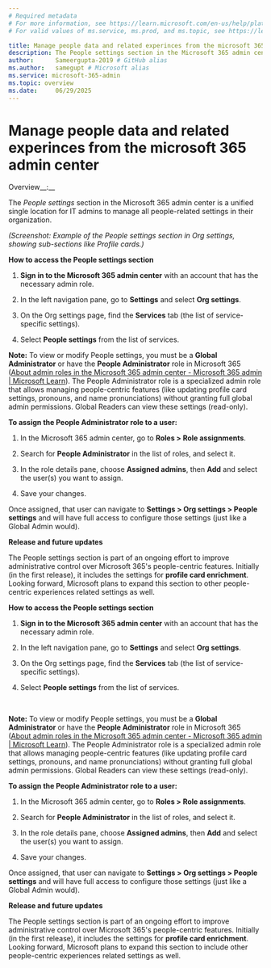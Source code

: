 ```yaml
---
# Required metadata
# For more information, see https://learn.microsoft.com/en-us/help/platform/learn-editor-add-metadata
# For valid values of ms.service, ms.prod, and ms.topic, see https://learn.microsoft.com/en-us/help/platform/metadata-taxonomies

title: Manage people data and related experinces from the microsoft 365 admin center
description: The People settings section in the Microsoft 365 admin center is a unified single location for IT admins to manage all people-related settings in their organization.
author:      Sameergupta-2019 # GitHub alias
ms.author:   samegupt # Microsoft alias
ms.service: microsoft-365-admin
ms.topic: overview
ms.date:     06/29/2025
---
```


# Manage people data and related experinces from the microsoft 365 admin center

Overview__:__ 

The _People settings_ section in the Microsoft 365 admin center is a unified single location for IT admins to manage all people-related settings in their organization.

_(Screenshot: Example of the People settings section in Org settings, showing sub-sections like Profile cards.)_

__How to access the People settings section__

1. __Sign in to the Microsoft 365 admin center__ with an account that has the necessary admin role.

1. In the left navigation pane, go to __Settings__ and select __Org settings__.

1. On the Org settings page, find the __Services__ tab (the list of service-specific settings).

1. Select __People settings__ from the list of services.

__Note:__ To view or modify People settings, you must be a __Global Administrator__ or have the __People Administrator__ role in Microsoft 365 ([About admin roles in the Microsoft 365 admin center - Microsoft 365 admin | Microsoft Learn](/microsoft-365/admin/add-users/about-admin-roles?view=o365-worldwide)). The People Administrator role is a specialized admin role that allows managing people-centric features (like updating profile card settings, pronouns, and name pronunciations) without granting full global admin permissions. Global Readers can view these settings (read-only).

__To assign the People Administrator role to a user:__

1. In the Microsoft 365 admin center, go to __Roles > Role assignments__.

1. Search for __People Administrator__ in the list of roles, and select it.

1. In the role details pane, choose __Assigned admins__, then __Add__ and select the user(s) you want to assign.

1. Save your changes.

Once assigned, that user can navigate to __Settings > Org settings > People settings__ and will have full access to configure those settings (just like a Global Admin would).

__Release and future updates__

The People settings section is part of an ongoing effort to improve administrative control over Microsoft 365's people-centric features. Initially (in the first release), it includes the settings for <link to support article of this feature> __profile card enrichment__. Looking forward, Microsoft plans to expand this section to other people-centric experiences related settings as well.

__How to access the People settings section__

1. __Sign      in to the Microsoft 365 admin center__ with an account that has the      necessary admin role.

1. In      the left navigation pane, go to __Settings__ and select __Org      settings__.

1. On      the Org settings page, find the __Services__ tab (the list of      service-specific settings).

1. Select __People      settings__ from the list of services.

 

__Note:__ To view or modify People settings, you must be a __Global Administrator__ or have the __People Administrator__ role in Microsoft 365 ([About admin roles in the Microsoft 365 admin center - Microsoft 365 admin | Microsoft Learn](/microsoft-365/admin/add-users/about-admin-roles?view=o365-worldwide)). The People Administrator role is a specialized admin role that allows managing people-centric features (like updating profile card settings, pronouns, and name pronunciations) without granting full global admin permissions. Global Readers can view these settings (read-only).

__To assign the People Administrator role to a user:__

1. In      the Microsoft 365 admin center, go to __Roles > Role assignments__.

1. Search      for __People Administrator__ in the list of roles, and select      it.

1. In      the role details pane, choose __Assigned admins__, then __Add__ and      select the user(s) you want to assign.

1. Save      your changes.

Once assigned, that user can navigate to __Settings > Org settings > People settings__ and will have full access to configure those settings (just like a Global Admin would).

__Release and future updates__

The People settings section is part of an ongoing effort to improve administrative control over Microsoft 365's people-centric features. Initially (in the first release), it includes the settings for <link to support article of this feature> __profile card enrichment__. Looking forward, Microsoft plans to expand this section to include other people-centric experiences related settings as well.


